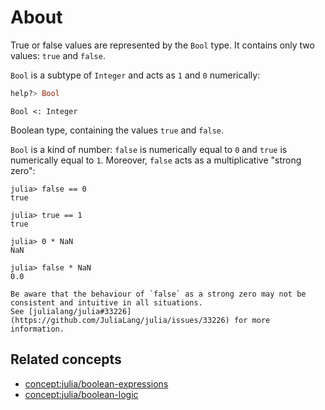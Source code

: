 # About

True or false values are represented by the `Bool` type.
It contains only two values: `true` and `false`.

`Bool` is a subtype of `Integer` and acts as `1` and `0` numerically:

```julia
help?> Bool
```

```
Bool <: Integer
```

Boolean type, containing the values `true` and `false`.

`Bool` is a kind of number: `false` is numerically equal to `0` and `true` is numerically equal to `1`. Moreover, `false` acts as a multiplicative "strong zero":

```jldoctest
julia> false == 0
true

julia> true == 1
true

julia> 0 * NaN
NaN

julia> false * NaN
0.0
```

~~~~exercism/note
Be aware that the behaviour of `false` as a strong zero may not be  consistent and intuitive in all situations.
See [julialang/julia#33226](https://github.com/JuliaLang/julia/issues/33226) for more information.
~~~~

## Related concepts

- [concept:julia/boolean-expressions](../boolean-expressions/about.md)
- [concept:julia/boolean-logic](../boolean-logic/about.md)
